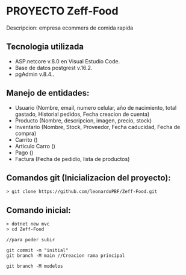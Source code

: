 # PROYECTO Zeff-Food

Descripcion: empresa ecommers de comida rapida

## Tecnologia utilizada
* ASP.netcore v.8.0 en Visual Estudio Code. 
* Base de datos postgrest v.16.2.
* pgAdmin v.8.4..

## Manejo de entidades:

- Usuario (Nombre, email, numero celular, año de nacimiento, total gastado, Historial pedidos, Fecha creacion de cuenta)
- Producto (Nombre, descripcion, imagen, precio, stock)
- Inventario (Nombre, Stock, Proveedor, Fecha caducidad, Fecha de compra)
- Carrito ()
- Articulo Carro ()
- Pago ()
- Factura (Fecha de pedidio, lista de productos)

## Comandos git (Inicializacion del proyecto):
```
> git clone https://github.com/leonardoPBF/Zeff-Food.git
```

## Comando inicial:
```
> dotnet new mvc
> cd Zeff-Food  

//para poder subir

git commit -m "initial"
git branch -M main //Creacion rama principal

git branch -M modelos    
```